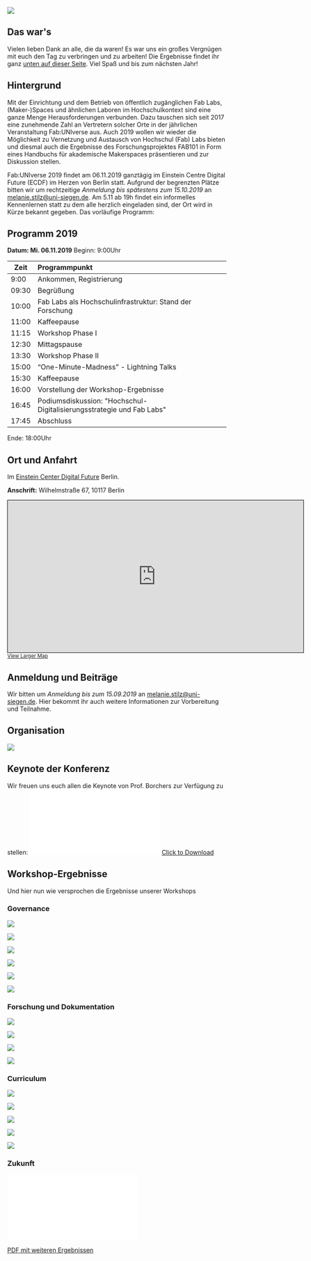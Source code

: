 ![](images/tools.jpg)

## Das war's
Vielen lieben Dank an alle, die da waren! Es war uns ein großes Vergnügen mit euch den Tag zu verbringen und zu arbeiten! Die Ergebnisse findet ihr ganz [unten auf dieser Seite](https://fab101.de/fabuniverse/#workshop-ergebnisse). Viel Spaß und bis zum nächsten Jahr!

## Hintergrund

Mit der Einrichtung und dem Betrieb von öffentlich zugänglichen Fab Labs, (Maker-)Spaces und ähnlichen Laboren im Hochschulkontext sind eine ganze Menge Herausforderungen verbunden. Dazu tauschen sich seit 2017 eine zunehmende Zahl an Vertretern solcher Orte in der jährlichen Veranstaltung Fab:UNIverse aus. Auch 2019 wollen wir wieder die Möglichkeit zu Vernetzung und Austausch von Hochschul (Fab) Labs bieten und diesmal auch die Ergebnisse des Forschungsprojektes FAB101 in Form eines Handbuchs für akademische Makerspaces präsentieren und zur Diskussion stellen.

Fab:UNIverse 2019 findet am 06.11.2019 ganztägig im Einstein Centre Digital Future (ECDF) im Herzen von Berlin statt. Aufgrund der begrenzten Plätze bitten wir um rechtzeitige *Anmeldung bis spätestens zum 15.10.2019* an [melanie.stilz@uni-siegen.de](mailto:melanie.stilz@uni-siegen.de). Am 5.11 ab 19h findet ein informelles Kennenlernen statt zu dem alle herzlich eingeladen sind, der Ort wird in Kürze bekannt gegeben.
Das vorläufige Programm:


## Programm 2019

**Datum: Mi. 06.11.2019**
Beginn: 9:00Uhr

| Zeit          | Programmpunkt          | 
| ------------- |:-----------------------| 
| 9:00          | Ankommen, Registrierung|
| 09:30         | Begrüßung              |
| 10:00         | Fab Labs als Hochschulinfrastruktur: Stand der Forschung |
| 11:00         | Kaffeepause           |
| 11:15         | Workshop Phase I|
| 12:30         | Mittagspause|
| 13:30         | Workshop Phase II|
| 15:00         | “One-Minute-Madness” - Lightning Talks|
| 15:30         | Kaffeepause|
| 16:00         | Vorstellung der Workshop-Ergebnisse|
| 16:45         | Podiumsdiskussion: "Hochschul-Digitalisierungsstrategie und Fab Labs"|
| 17:45         | Abschluss|

Ende: 18:00Uhr


## Ort und Anfahrt

Im [Einstein Center Digital Future](https://www.digital-future.berlin/) Berlin.

**Anschrift:** Wilhelmstraße 67, 10117 Berlin

<p><div class="osmaps">
<iframe width="680" height="350" frameborder="0" scrolling="no" marginheight="0" marginwidth="0" src="https://www.openstreetmap.org/export/embed.html?bbox=13.376508951187136%2C52.515933591762696%2C13.384029865264894%2C52.520862660627735&amp;layer=mapnik&amp;marker=52.518398195318696%2C13.380269408226013" style="border: 1px solid black"></iframe><br/><small><a href="https://www.openstreetmap.org/?mlat=52.51840&amp;mlon=13.38027#map=17/52.51840/13.38027">View Larger Map</a></small>
</div>
</p>


## Anmeldung und Beiträge

Wir bitten um *Anmeldung bis zum 15.09.2019* an [melanie.stilz@uni-siegen.de](mailto:melanie.stilz@uni-siegen.de). Hier bekommt ihr auch weitere Informationen zur Vorbereitung und Teilnahme.


## Organisation


![](images/fab101.jpg)

## Keynote der Konferenz

Wir freuen uns euch allen die Keynote von Prof. Borchers zur Verfügung zu stellen: ![](images/fabuniverse19-outcome/191106FabUniverseKeynoteBorchers.pdf)
<a href="images/fabuniverse19-outcome/191106FabUniverseKeynoteBorchers.pdf" download>Click to Download</a>

## Workshop-Ergebnisse

Und hier nun wie versprochen die Ergebnisse unserer Workshops

### Governance

![](images/fabuniverse19-outcome/governance1.jpg)

![](images/fabuniverse19-outcome/governance2.jpg)

![](images/fabuniverse19-outcome/governance3.jpg)

![](images/fabuniverse19-outcome/governance4.jpg)

![](images/fabuniverse19-outcome/governance5.jpg)

![](images/fabuniverse19-outcome/governance6.jpg)

### Forschung und Dokumentation

![](images/fabuniverse19-outcome/forschung_doku1.jpeg)

![](images/fabuniverse19-outcome/forschung_doku2.jpeg)

![](images/fabuniverse19-outcome/forschung_doku3.jpeg)

![](images/fabuniverse19-outcome/forschung_doku4.jpeg)

### Curriculum

![](images/fabuniverse19-outcome/curriculum1.jpg)

![](images/fabuniverse19-outcome/curriculum2.jpg)

![](images/fabuniverse19-outcome/curriculum3.jpg)

![](images/fabuniverse19-outcome/curriculum4.jpg)

![](images/fabuniverse19-outcome/curriculum5.jpg)

### Zukunft

![](images/fabuniverse19-outcome/zukunft.pdf)

<a href="images/fabuniverse19-outcome/zukunft.pdf">PDF mit weiteren Ergebnissen</a>
